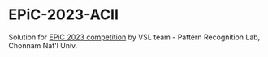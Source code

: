 # EPiC-2023-ACII
Solution for [EPiC 2023 competition](https://github.com/Emognition/EPiC-2023-competition) by VSL team - Pattern Recognition Lab, Chonnam Nat'l Univ.
